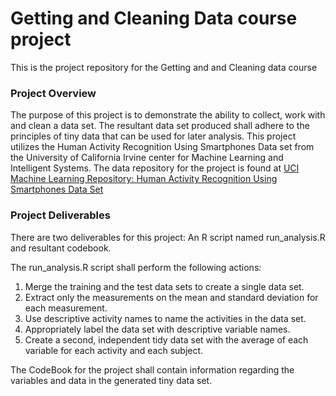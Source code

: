 # Getting and Cleaning Data course project

This is the project repository for the Getting and and Cleaning data course

### Project Overview
The purpose of this project is to demonstrate the ability to collect, work with and clean a data set. The resultant data set produced shall adhere to the principles of tiny data that can be used for later analysis.
This project utilizes the Human Activity Recognition Using Smartphones Data set from the University of California Irvine center for Machine Learning and Intelligent Systems.
The data repository for the project is found at 
 [UCI Machine Learning Repository: Human Activity Recognition Using Smartphones Data Set](http://archive.ics.uci.edu/ml/datasets/Human+Activity+Recognition+Using+Smartphones)

### Project Deliverables
 There are two deliverables for this project: An R script named run_analysis.R and resultant codebook.

The run_analysis.R script shall perform the following actions:
1. Merge the training and the test data sets to create a single data set.
2. Extract only the measurements on the mean and standard deviation for each measurement.
3. Use descriptive activity names to name the activities in the data set.
4. Appropriately label the data set with descriptive variable names.
5. Create a second, independent tidy data set with the average of each variable for each activity and each subject. 

The CodeBook for the project shall contain information regarding the variables and data in the generated tiny data set.


